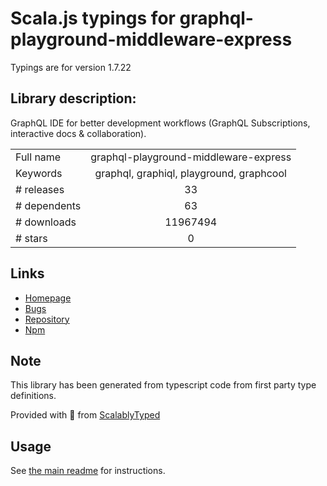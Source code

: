 
# Scala.js typings for graphql-playground-middleware-express

Typings are for version 1.7.22

## Library description:
GraphQL IDE for better development workflows (GraphQL Subscriptions, interactive docs & collaboration).

|                    |                 |
| ------------------ | :-------------: |
| Full name          | graphql-playground-middleware-express |
| Keywords           | graphql, graphiql, playground, graphcool |
| # releases         | 33 |
| # dependents       | 63 |
| # downloads        | 11967494 |
| # stars            | 0 |

## Links
- [Homepage](https://github.com/graphcool/graphql-playground/tree/master/packages/graphql-playground-middleware-express)
- [Bugs](https://github.com/graphcool/graphql-playground/issues)
- [Repository](https://github.com/graphcool/graphql-playground)
- [Npm](https://www.npmjs.com/package/graphql-playground-middleware-express)
    


## Note
This library has been generated from typescript code from first party type definitions.

Provided with :purple_heart: from [ScalablyTyped](https://github.com/oyvindberg/ScalablyTyped)

## Usage
See [the main readme](../../readme.md) for instructions.


